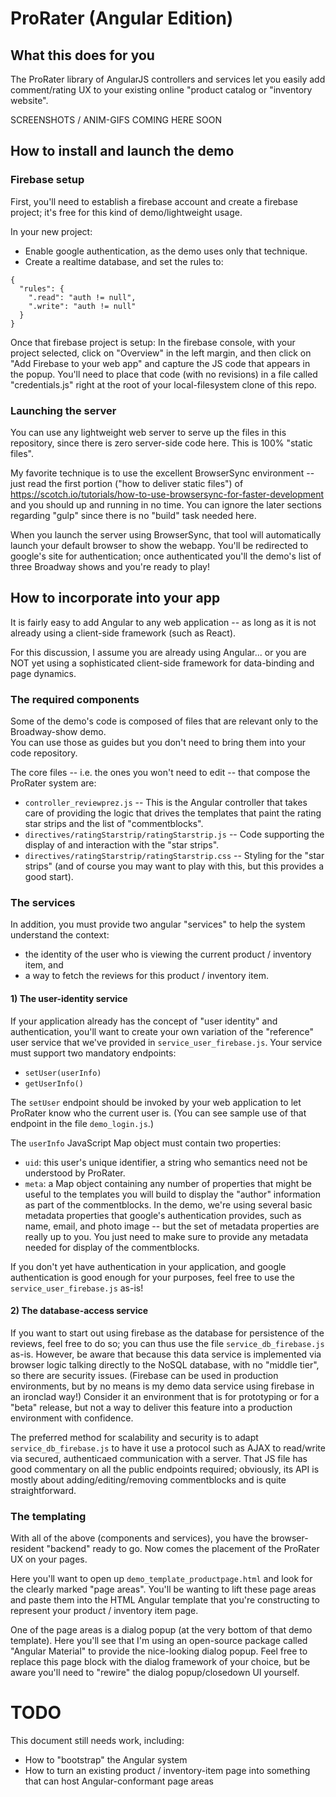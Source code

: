 # ProRater (Angular Edition) 

## What this does for you

The ProRater library of AngularJS controllers and services let you easily add comment/rating UX to your existing online "product catalog or "inventory website".

SCREENSHOTS / ANIM-GIFS COMING HERE SOON

## How to install and launch the demo

### Firebase setup

First, you'll need to establish a firebase account and create a firebase project; it's free for this kind of demo/lightweight usage.

In your new project:
* Enable google authentication, as the demo uses only that technique.
* Create a realtime database, and set the rules to:
```
{
  "rules": {
    ".read": "auth != null",
    ".write": "auth != null"
  }
}
```

Once that firebase project is setup:  In the firebase console, with your project selected, click on "Overview" in the left margin, and then click on "Add Firebase to your web app" and capture the JS code that appears in the popup.  You'll need to place that code (with no revisions) in a file called "credentials.js" right at the root of your local-filesystem clone of this repo.

### Launching the server

You can use any lightweight web server to serve up the files in this repository, since there is zero server-side code here.  This is 100% "static files".  

My favorite technique is to use the excellent BrowserSync environment -- just read the first portion ("how to deliver static files") of https://scotch.io/tutorials/how-to-use-browsersync-for-faster-development and you should up and running in no time.
You can ignore the later sections regarding "gulp" since there is no "build" task needed here.

When you launch the server using BrowserSync, that tool will automatically launch your default browser to show the webapp.  You'll be redirected to google's site for authentication; once authenticated you'll the demo's list of three Broadway shows and you're ready to play!



## How to incorporate into your app

It is fairly easy to add Angular to any web application -- as long as it is not already using a client-side framework (such as React).  

For this discussion, I assume you are already using Angular... or you are NOT yet using a sophisticated client-side framework for data-binding and page dynamics.

### The required components

Some of the demo's code is composed of files that are relevant only to the Broadway-show demo.  
You can use those as guides but you don't need to bring them into your code repository.

The core files -- i.e. the ones you won't need to edit -- that compose the ProRater system are:
* `controller_reviewprez.js` -- This is the Angular controller that takes care of providing the logic that drives the templates
  that paint the rating star strips and the list of "commentblocks".
* `directives/ratingStarstrip/ratingStarstrip.js` -- Code supporting the display of and interaction with the "star strips".
* `directives/ratingStarstrip/ratingStarstrip.css` -- Styling for the "star strips" (and of course you may want to play with this, but this provides a good start).

### The services
In addition, you must provide two angular "services" to help the system understand the context:
* the identity of the user who is viewing the current product / inventory item, and
* a way to fetch the reviews for this product / inventory item.

#### 1) The user-identity service

If your application already has the concept of "user identity" and authentication, you'll want to create your own variation 
of the "reference" user service that we've provided in `service_user_firebase.js`.   Your service must support two mandatory endpoints:
* `setUser(userInfo)`
* `getUserInfo()`

The `setUser` endpoint should be invoked by your web application to let ProRater know who the current user is.  (You can see sample use of that endpoint in the file `demo_login.js`.)  

The `userInfo` JavaScript Map object must contain two properties:
* `uid`: this user's unique identifier, a string who semantics need not be understood by ProRater.
* `meta`: a Map object containing any number of properties that might be useful to the templates you will build to display the "author" information as part of the commentblocks.  In the demo, we're using several basic metadata properties that google's authentication provides, such as name, email, and photo image -- but the set of metadata properties are really up to you.  You just need to make sure to provide any metadata needed for display of the commentblocks.

If you don't yet have authentication in your application, and google authentication is good enough for your purposes, feel free to  use the `service_user_firebase.js` as-is!


#### 2) The database-access service

If you want to start out using firebase as the database for persistence of the reviews, feel free to do so; you can thus
use the file `service_db_firebase.js` as-is.  However, be aware that because this data service is implemented via browser logic talking directly to the NoSQL database, with no "middle tier", so there are security issues.  (Firebase can be used in production environments, but by no means is my demo data service using firebase in an ironclad way!)  Consider it an environment that is for prototyping or for a "beta" release, but not a way to deliver this feature into a production environment with confidence.

The preferred method for scalability and security is to adapt `service_db_firebase.js` to have it use a protocol such as AJAX to read/write via secured, authenticaed communication with a server.  That JS file has good commentary on all the public endpoints required; obviously, its API is mostly about adding/editing/removing commentblocks and is quite straightforward.


### The templating

With all of the above (components and services), you have the browser-resident "backend" ready to go.  Now comes the placement of the ProRater UX on your pages.

Here you'll want to open up `demo_template_productpage.html` and look for the clearly marked "page areas".  You'll be wanting to lift these page areas and paste them into the HTML Angular template that you're constructing to represent your product / inventory item page.

One of the page areas is a dialog popup (at the very bottom of that demo template).  Here you'll see that I'm using 
an open-source package called "Angular Material" to provide the nice-looking dialog popup.  Feel free to replace this page
block with the dialog framework of your choice, but be aware you'll need to "rewire" the dialog popup/closedown UI yourself.


# TODO

This document still needs work, including:
* How to "bootstrap" the Angular system
* How to turn an existing product / inventory-item page into something that can host Angular-conformant page areas
